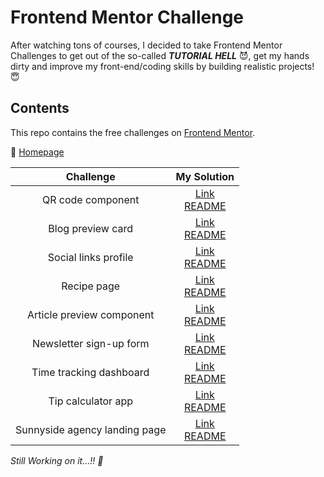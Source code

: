 # Frontend Mentor Challenge

After watching tons of courses, I decided to take Frontend Mentor Challenges to get out of the so-called **_TUTORIAL HELL_** :smiling_imp:, get my hands dirty and improve my front-end/coding skills by building realistic projects! :innocent:

## Contents

This repo contains the free challenges on [Frontend Mentor](https://www.frontendmentor.io).

:house_with_garden: [Homepage](https://yahappylemon.github.io/frontend-mentor-practice/)

|           Challenge           |                                                                           My Solution                                                                           |
| :---------------------------: | :-------------------------------------------------------------------------------------------------------------------------------------------------------------: |
|       QR code component       |             [Link](https://yahappylemon.github.io/frontend-mentor-practice/QR-code-component/index.html)<br>[README](./QR-code-component/README.md)             |
|       Blog preview card       |             [Link](https://yahappylemon.github.io/frontend-mentor-practice/Blog-preview-card/index.html)<br>[README](./Blog-preview-card/README.md)             |
|     Social links profile      |          [Link](https://yahappylemon.github.io/frontend-mentor-practice/Social-links-profile/index.html)<br>[README](./Social-links-profile/README.md)          |
|          Recipe page          |                   [Link](https://yahappylemon.github.io/frontend-mentor-practice/Recipe-page/index.html)<br>[README](./Recipe-page/README.md)                   |
|   Article preview component   |     [Link](https://yahappylemon.github.io/frontend-mentor-practice/Article-preview-component/index.html)<br>[README](./Article-preview-component/README.md)     |
|    Newsletter sign-up form    |       [Link](https://yahappylemon.github.io/frontend-mentor-practice/Newsletter-sign-up-form/index.html)<br>[README](./Newsletter-sign-up-form/README.md)       |
|    Time tracking dashboard    |       [Link](https://yahappylemon.github.io/frontend-mentor-practice/Time-tracking-dashboard/index.html)<br>[README](./Time-tracking-dashboard/README.md)       |
|      Tip calculator app       |            [Link](https://yahappylemon.github.io/frontend-mentor-practice/Tip-calculator-app/index.html)<br>[README](./Tip-calculator-app/README.md)            |
| Sunnyside agency landing page | [Link](https://yahappylemon.github.io/frontend-mentor-practice/Sunnyside-agency-landing-page/index.html)<br>[README](./Sunnyside-agency-landing-page/README.md) |

_Still Working on it...!! :muscle:_
